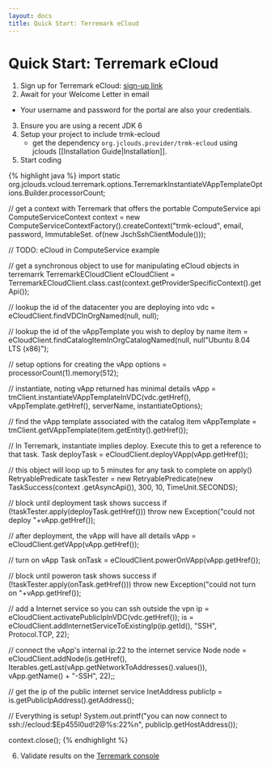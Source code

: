 ```yaml
---
layout: docs
title: Quick Start: Terremark eCloud
---
```


# Quick Start:  Terremark eCloud

1. Sign up for Terremark eCloud: [sign-up link](http://www.terremark.com/services/cloudcomputing/theenterprisecloud.aspx)
2. Await for your Welcome Letter in email
  * Your username and password for the portal are also your credentials.
3. Ensure you are using a recent JDK 6
4. Setup your project to include trmk-ecloud
	* get the dependency `org.jclouds.provider/trmk-ecloud` using jclouds [[Installation Guide|Installation]].
5. Start coding

{% highlight java %}
import static org.jclouds.vcloud.terremark.options.TerremarkInstantiateVAppTemplateOptions.Builder.processorCount;

// get a context with Terremark that offers the portable ComputeService api
 ComputeServiceContext context = new ComputeServiceContextFactory().createContext("trmk-ecloud", email, password,
                                                         ImmutableSet.<Module> of(new JschSshClientModule()));

// TODO: eCloud in ComputeService example


// get a synchronous object to use for manipulating eCloud objects in terremarrk
TerremarkECloudClient eCloudClient = TerremarkECloudClient.class.cast(context.getProviderSpecificContext().getApi());

 // lookup the id of the datacenter you are deploying into
 vdc = eCloudClient.findVDCInOrgNamed(null, null);

 // lookup the id of the vAppTemplate you wish to deploy by name
 item = eCloudClient.findCatalogItemInOrgCatalogNamed(null, null"Ubuntu 8.04 LTS (x86)");

 // setup options for creating the vApp
 options = processorCount(1).memory(512);

 // instantiate, noting vApp returned has minimal details
 vApp = tmClient.instantiateVAppTemplateInVDC(vdc.getHref(), vAppTemplate.getHref(), serverName, instantiateOptions);

 // find the vApp template associated with the catalog item
 vAppTemplate = tmClient.getVAppTemplate(item.getEntity().getHref());

 // In Terremark, instantiate implies deploy. Execute this to get a reference to that task.
 Task deployTask = eCloudClient.deployVApp(vApp.getHref());
 
 // this object will loop up to 5 minutes for any task to complete on apply()
 RetryablePredicate<String> taskTester = new RetryablePredicate<String>(new TaskSuccess(context
          .getAsyncApi()), 300, 10, TimeUnit.SECONDS);

// block until deployment task shows success
if (!taskTester.apply(deployTask.getHref())) 
     throw new Exception("could not deploy "+vApp.getHref());

// after deployment, the vApp will have all details
vApp = eCloudClient.getVApp(vApp.getHref());

// turn on vApp
Task onTask = eCloudClient.powerOnVApp(vApp.getHref());

// block until poweron task shows success
if (!taskTester.apply(onTask.getHref())) 
     throw new Exception("could not turn on "+vApp.getHref());

 // add a Internet service so you can ssh outside the vpn
 ip =  eCloudClient.activatePublicIpInVDC(vdc.getHref());
 is =  eCloudClient.addInternetServiceToExistingIp(ip.getId(), "SSH", Protocol.TCP, 22);

 // connect the vApp's internal ip:22 to the internet service
 Node  node = eCloudClient.addNode(is.getHref(), Iterables.getLast(vApp.getNetworkToAddresses().values()),
          vApp.getName() + "-SSH", 22);;

 // get the ip of the public internet service
 InetAddress publicIp = is.getPublicIpAddress().getAddress();

 // Everything is setup!
 System.out.printf("you can now connect to ssh://ecloud:$Ep455l0ud!2@%s:22%n", publicIp.getHostAddress());

 context.close();
{% endhighlight %}

6. Validate results on the [Terremark console](https://icenter.digitalops.net/Default.aspx)

